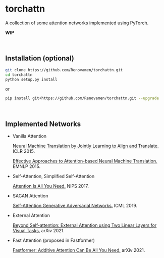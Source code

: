 # torchattn

A collection of some attention networks implemented using PyTorch.

**WIP**


&nbsp;

## Installation (optional)

```bash
git clone https://github.com/Renovamen/torchattn.git
cd torchattn
python setup.py install
```

or

```bash
pip install git+https://github.com/Renovamen/torchattn.git --upgrade
```


&nbsp;

## Implemented Networks

- Vanilla Attention

  [Neural Machine Translation by Jointly Learning to Align and Translate.](https://arxiv.org/abs/1409.0473) ICLR 2015.

  [Effective Approaches to Attention-based Neural Machine Translation.](https://arxiv.org/abs/1508.04025) EMNLP 2015.

- Self-Attention, Simplified Self-Attention

  [Attention Is All You Need.](https://arxiv.org/abs/1706.03762) NIPS 2017.

- SAGAN Attention

  [Self-Attention Generative Adversarial Networks.](https://arxiv.org/abs/1805.08318) ICML 2019.

- External Attention

  [Beyond Self-attention: External Attention using Two Linear Layers for Visual Tasks.](https://arxiv.org/abs/2105.02358) arXiv 2021.

- Fast Attention (proposed in Fastformer)

  [Fastformer: Additive Attention Can Be All You Need.](https://arxiv.org/abs/2108.09084) arXiv 2021.
